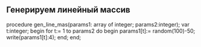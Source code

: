 ## Генерируем линейный массив

procedure gen_line_mas(params1: array of integer; params2:integer);
var t:integer;
begin
    for t:= 1 to params2 do
    begin
        params1[t]:= random(100)-50;
        write(params1[t]:4);
    end;
end;
